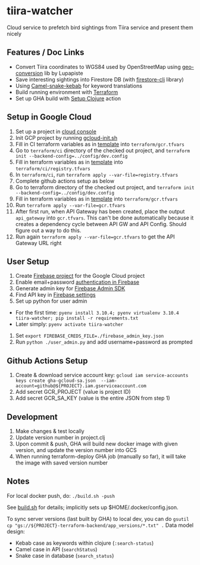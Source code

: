 # tiira-watcher
Cloud service to prefetch bird sightings from Tiira service and present them nicely

## Features / Doc Links

* Convert Tiira coordinates to WGS84 used by OpenStreetMap using [geo-conversion](https://github.com/lupapiste/geo-conversion) lib by Lupapiste
* Save interesting sightings into Firestore DB (with [firestore-clj](https://github.com/lurodrigo/firestore-clj) library)
* Using [Camel-snake-kebab](https://clj-commons.org/camel-snake-kebab/) for keyword translations
* Build running environment with [Terraform](https://www.terraform.io/)
* Set up GHA build with [Setup Clojure](https://github.com/marketplace/actions/setup-clojure) action

## Setup in Google Cloud

1. Set up a project in [cloud console](https://console.cloud.google.com/)
1. Init GCP project by running [gcloud-init.sh](gcloud-init.sh)
1. Fill in CI terraform variables as in [template](terraform/ci/registry.tfvars.template) into `terraform/gcr.tfvars`
1. Go to `terraform/ci` directory of the checked out project, and `terraform init --backend-config=../config/dev.config`
1. Fill in terraform variables as in [template](terraform/ci/registry.tfvars.template) into `terraform/ci/registry.tfvars`
1. In `terraform/ci`, run `terraform apply --var-file=registry.tfvars`
1. Complete github actions setup as below
1. Go to terraform directory of the checked out project, and `terraform init --backend-config=../config/dev.config`
1. Fill in terraform variables as in [template](terraform/gcr.tfvars.template) into `terraform/gcr.tfvars`
1. Run `terraform apply --var-file=gcr.tfvars`
1. After first run, when API Gateway has been created, place the output `api_gateway` into `gcr.tfvars`. This can't be done automatically because it creates a dependency cycle between API GW and API Config. Should figure out a way to do this.
1. Run again `terraform apply --var-file=gcr.tfvars` to get the API Gateway URL right

## User Setup

1. Create [Firebase project](https://console.firebase.google.com/) for the Google Cloud project
1. Enable email+password [authentication in Firebase](https://console.firebase.google.com/u/0/project/<project-id>/authentication/providers)
1. Generate admin key for [Firebase Admin SDK](https://console.firebase.google.com/u/0/project/<projectid>/settings/serviceaccounts/adminsdk)
1. Find API key in [Firebase settings](https://console.firebase.google.com/u/0/project/tiira-watcher-prod/settings/general)
1. Set up python for user admin
 * For the first time: `pyenv install 3.10.4; pyenv virtualenv 3.10.4 tiira-watcher; pip install -r requirements.txt`
 * Later simply: `pyenv activate tiira-watcher`
1. Set `export FIREBASE_CREDS_FILE=./firebase_admin_key.json`
1. Run `python ./user_admin.py` and add username+password as prompted

## Github Actions Setup

1. Create & download service account key: ```gcloud iam service-accounts keys create gha-gcloud-sa.json 
   --iam-account=github@${PROJECT}.iam.gserviceaccount.com```
2. Add secret GCR_PROJECT (value is project ID)
3. Add secret GCR_SA_KEY (value is the entire JSON from step 1)

## Development

1. Make changes & test locally
2. Update version number in project.clj
3. Upon commit & push, GHA will build new docker image with given version, and update the version number into GCS
4. When running terraform-deploy GHA job (manually so far), it will take the image with saved version number

## Notes

For local docker push, do:
```./build.sh -push```

See [build.sh](build.sh) for details; implicitly sets up $HOME/.docker/config.json.

To sync server versions (last built by GHA) to local dev, you can do `gsutil cp "gs://${PROJECT}-terraform-backend/app_versions/*.txt" .`
Data model design:
* Kebab case as keywords within clojure (`:search-status`)
* Camel case in API (`searchStatus`)
* Snake case in database (`search_status`)

